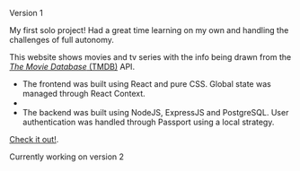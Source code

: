Version 1   


My first solo project! Had a great time learning on my own and handling the challenges of full autonomy. 

This website shows movies and tv series with the info being drawn from the [_The Movie Database_ (TMDB)](https://www.themoviedb.org/) API.

* The frontend was built using React and pure CSS. Global state was managed through React Context.
* 
* The backend was built using NodeJS, ExpressJS and PostgreSQL. User authentication was handled through Passport using a local strategy.

[Check it out!](https://tmdb-v1.vercel.app/).

Currently working on version 2

 
